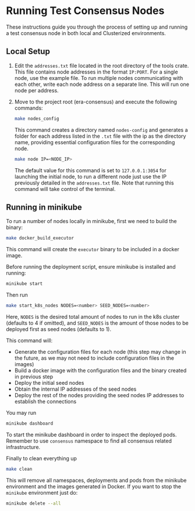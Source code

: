 # Running Test Consensus Nodes

These instructions guide you through the process of setting up and running a test consensus node in both local and Clusterized environments.

## Local Setup

1. Edit the `addresses.txt` file located in the root directory of the tools crate. This file contains node addresses in the format `IP:PORT`. For a single node, use the example file. To run multiple nodes communicating with each other, write each node address on a separate line. This will run one node per address.
   
2. Move to the project root (era-consensus) and execute the following commands:

    ```bash
    make nodes_config
    ```

    This command creates a directory named `nodes-config` and generates a folder for each address listed in the `.txt` file with the ip as the directory name, providing essential configuration files for the corresponding node. 
    
    ```bash
    make node IP=<NODE_IP>
    ```

    The default value for this command is set to `127.0.0.1:3054` for launching the initial node, to run a different node just use the IP previously detailed in the `addresses.txt` file. Note that running this command will take control of the terminal.


## Running in minikube

To run a number of nodes locally in minikube, first we need to build the binary:

```bash
make docker_build_executor
```

This command will create the `executor` binary to be included in a docker image.

Before running the deployment script, ensure minikube is installed and running:

```bash
minikube start
```

Then run

```bash
make start_k8s_nodes NODES=<number> SEED_NODES=<number>
```

Here, `NODES` is the desired total amount of nodes to run in the k8s cluster (defaults to 4 if omitted), and `SEED_NODES` is the amount of those nodes to be deployed first as seed nodes (defaults to 1).

This command will:
- Generate the configuration files for each node (this step may change in the future, as we may not need to include configuration files in the images)
- Build a docker image with the configuration files and the binary created in previous step
- Deploy the initial seed nodes
- Obtain the internal IP addresses of the seed nodes
- Deploy the rest of the nodes providing the seed nodes IP addresses to establish the connections

You may run

```bash
minikube dashboard
```

To start the minikube dashboard in order to inspect the deployed pods. Remember to use `consensus` namespace to find all consensus related infrastructure.

Finally to clean everything up

```bash
make clean
```

This will remove all namespaces, deployments and pods from the minikube environment and the images generated in Docker.
If you want to stop the `minikube` environment just do:

```bash
minikube delete --all
```
